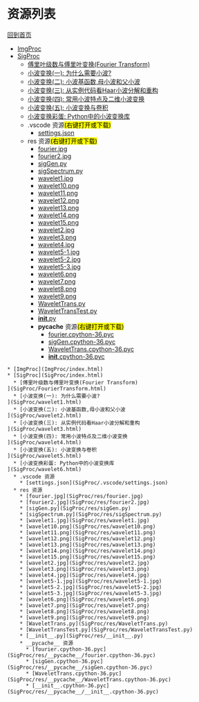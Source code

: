 
# 资源列表

[回到首页](https://charleechan.github.io/MyWiki)

* [ImgProc](ImgProc/index.html)
* [SigProc](SigProc/index.html)
  * [傅里叶级数与傅里叶变换(Fourier Transform)
](SigProc/FourierTransform.html)
  * [小波变换(一): 为什么需要小波?
](SigProc/wavelet1.html)
  * [小波变换(二): 小波基函数,母小波和父小波
](SigProc/wavelet2.html)
  * [小波变换(三): 从实例代码看Haar小波分解和重构
](SigProc/wavelet3.html)
  * [小波变换(四): 常用小波特点及二维小波变换
](SigProc/wavelet4.html)
  * [小波变换(五): 小波变换与卷积
](SigProc/wavelet5.html)
  * [小波变换彩蛋: Python中的小波变换库
](SigProc/wavelet6.html)
  * .vscode 资源<mark>(右键打开或下载)</mark>
    * [settings.json](SigProc/.vscode/settings.json)
  * res 资源<mark>(右键打开或下载)</mark>
    * [fourier.jpg](SigProc/res/fourier.jpg)
    * [fourier2.jpg](SigProc/res/fourier2.jpg)
    * [sigGen.py](SigProc/res/sigGen.py)
    * [sigSpectrum.py](SigProc/res/sigSpectrum.py)
    * [wavelet1.jpg](SigProc/res/wavelet1.jpg)
    * [wavelet10.png](SigProc/res/wavelet10.png)
    * [wavelet11.png](SigProc/res/wavelet11.png)
    * [wavelet12.png](SigProc/res/wavelet12.png)
    * [wavelet13.png](SigProc/res/wavelet13.png)
    * [wavelet14.png](SigProc/res/wavelet14.png)
    * [wavelet15.png](SigProc/res/wavelet15.png)
    * [wavelet2.jpg](SigProc/res/wavelet2.jpg)
    * [wavelet3.png](SigProc/res/wavelet3.png)
    * [wavelet4.jpg](SigProc/res/wavelet4.jpg)
    * [wavelet5-1.jpg](SigProc/res/wavelet5-1.jpg)
    * [wavelet5-2.jpg](SigProc/res/wavelet5-2.jpg)
    * [wavelet5-3.jpg](SigProc/res/wavelet5-3.jpg)
    * [wavelet6.png](SigProc/res/wavelet6.png)
    * [wavelet7.png](SigProc/res/wavelet7.png)
    * [wavelet8.png](SigProc/res/wavelet8.png)
    * [wavelet9.png](SigProc/res/wavelet9.png)
    * [WaveletTrans.py](SigProc/res/WaveletTrans.py)
    * [WaveletTransTest.py](SigProc/res/WaveletTransTest.py)
    * [__init__.py](SigProc/res/__init__.py)
    * __pycache__ 资源<mark>(右键打开或下载)</mark>
      * [fourier.cpython-36.pyc](SigProc/res/__pycache__/fourier.cpython-36.pyc)
      * [sigGen.cpython-36.pyc](SigProc/res/__pycache__/sigGen.cpython-36.pyc)
      * [WaveletTrans.cpython-36.pyc](SigProc/res/__pycache__/WaveletTrans.cpython-36.pyc)
      * [__init__.cpython-36.pyc](SigProc/res/__pycache__/__init__.cpython-36.pyc)


```mind:height=300,title=内容概要,color
* [ImgProc](ImgProc/index.html)
* [SigProc](SigProc/index.html)
  * [傅里叶级数与傅里叶变换(Fourier Transform)
](SigProc/FourierTransform.html)
  * [小波变换(一): 为什么需要小波?
](SigProc/wavelet1.html)
  * [小波变换(二): 小波基函数,母小波和父小波
](SigProc/wavelet2.html)
  * [小波变换(三): 从实例代码看Haar小波分解和重构
](SigProc/wavelet3.html)
  * [小波变换(四): 常用小波特点及二维小波变换
](SigProc/wavelet4.html)
  * [小波变换(五): 小波变换与卷积
](SigProc/wavelet5.html)
  * [小波变换彩蛋: Python中的小波变换库
](SigProc/wavelet6.html)
  * .vscode 资源
    * [settings.json](SigProc/.vscode/settings.json)
  * res 资源
    * [fourier.jpg](SigProc/res/fourier.jpg)
    * [fourier2.jpg](SigProc/res/fourier2.jpg)
    * [sigGen.py](SigProc/res/sigGen.py)
    * [sigSpectrum.py](SigProc/res/sigSpectrum.py)
    * [wavelet1.jpg](SigProc/res/wavelet1.jpg)
    * [wavelet10.png](SigProc/res/wavelet10.png)
    * [wavelet11.png](SigProc/res/wavelet11.png)
    * [wavelet12.png](SigProc/res/wavelet12.png)
    * [wavelet13.png](SigProc/res/wavelet13.png)
    * [wavelet14.png](SigProc/res/wavelet14.png)
    * [wavelet15.png](SigProc/res/wavelet15.png)
    * [wavelet2.jpg](SigProc/res/wavelet2.jpg)
    * [wavelet3.png](SigProc/res/wavelet3.png)
    * [wavelet4.jpg](SigProc/res/wavelet4.jpg)
    * [wavelet5-1.jpg](SigProc/res/wavelet5-1.jpg)
    * [wavelet5-2.jpg](SigProc/res/wavelet5-2.jpg)
    * [wavelet5-3.jpg](SigProc/res/wavelet5-3.jpg)
    * [wavelet6.png](SigProc/res/wavelet6.png)
    * [wavelet7.png](SigProc/res/wavelet7.png)
    * [wavelet8.png](SigProc/res/wavelet8.png)
    * [wavelet9.png](SigProc/res/wavelet9.png)
    * [WaveletTrans.py](SigProc/res/WaveletTrans.py)
    * [WaveletTransTest.py](SigProc/res/WaveletTransTest.py)
    * [__init__.py](SigProc/res/__init__.py)
    * __pycache__ 资源
      * [fourier.cpython-36.pyc](SigProc/res/__pycache__/fourier.cpython-36.pyc)
      * [sigGen.cpython-36.pyc](SigProc/res/__pycache__/sigGen.cpython-36.pyc)
      * [WaveletTrans.cpython-36.pyc](SigProc/res/__pycache__/WaveletTrans.cpython-36.pyc)
      * [__init__.cpython-36.pyc](SigProc/res/__pycache__/__init__.cpython-36.pyc)
```
